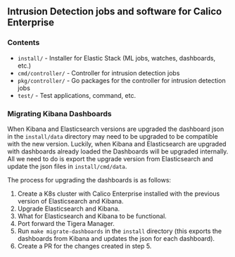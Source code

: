 ## Intrusion Detection jobs and software for Calico Enterprise

### Contents
  * `install/` - Installer for Elastic Stack (ML jobs, watches, dashboards, etc.)
  * `cmd/controller/` - Controller for intrusion detection jobs
  * `pkg/controller/` - Go packages for the controller for intrusion detection jobs
  * `test/` - Test applications, command, etc.

### Migrating Kibana Dashboards
When Kibana and Elasticsearch versions are upgraded the dashboard json in the `install/data` directory may need to be upgraded to
be compatible with the new version. Luckily, when Kibana and Elasticsearch are upgraded with dashboards already loaded
the Dashboards will be upgraded internally. All we need to do is export the upgrade version from Elasticsearch and update
the json files in `install/cmd/data`.

The process for upgrading the dashboards is as follows:
  1. Create a K8s cluster with Calico Enterprise installed with the previous version of Elasticsearch and Kibana.
  2. Upgrade Elasticsearch and Kibana.
  3. What for Elasticsearch and Kibana to be functional.
  4. Port forward the Tigera Manager.
  5. Run `make migrate-dashboards` in the `install` directory (this exports the dashboards from Kibana and updates the json for each dashboard).
  6. Create a PR for the changes created in step 5.
